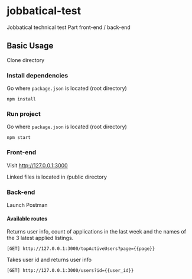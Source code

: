 # jobbatical-test

Jobbatical technical test
Part front-end / back-end

## Basic Usage
Clone directory

### Install dependencies
Go where `package.json` is located (root directory)
```Shell
npm install
```

### Run project
Go where `package.json` is located (root directory)
```Shell
npm start
```

### Front-end
Visit http://127.0.0.1:3000

Linked files is located in /public directory

### Back-end
Launch Postman

#### Available routes
Returns user info, count of applications in the last week and the names of the 3 latest applied listings.
```Shell
[GET] http://127.0.0.1:3000/topActiveUsers?page={{page}}
```

Takes user id and returns user info
```Shell
[GET] http://127.0.0.1:3000/users?id={{user_id}}
```
